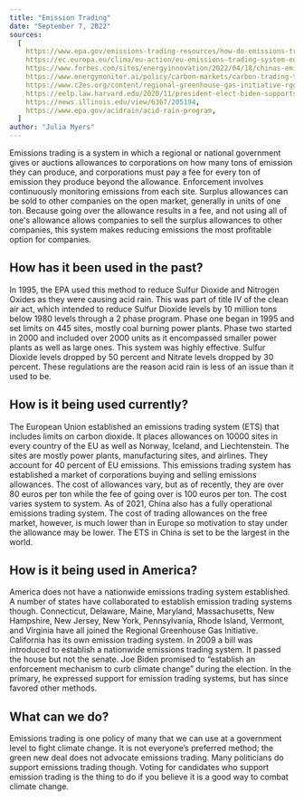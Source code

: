 ```yaml
---
title: "Emission Trading"
date: "September 7, 2022"
sources:
  [
    https://www.epa.gov/emissions-trading-resources/how-do-emissions-trading-programs-work,
    https://ec.europa.eu/clima/eu-action/eu-emissions-trading-system-eu-ets_en#a-cap-and-trade-system,
    https://www.forbes.com/sites/energyinnovation/2022/04/18/chinas-emissions-trading-system-will-be-the-worlds-biggest-climate-policy-heres-what-comes-next/?sh=81056e22d594,
    https://www.energymonitor.ai/policy/carbon-markets/carbon-trading-the-chinese-way,
    https://www.c2es.org/content/regional-greenhouse-gas-initiative-rggi/,
    https://eelp.law.harvard.edu/2020/11/president-elect-biden-supports-a-carbon-enforcement-mechanism-could-that-mean-a-price-on-carbon/,
    https://news.illinois.edu/view/6367/205194,
    https://www.epa.gov/acidrain/acid-rain-program,
  ]
author: "Julia Myers"
---
```


Emissions trading is a system in which a regional or national government gives or auctions allowances to corporations on how many tons of emission they can produce, and corporations must pay a fee for every ton of emission they produce beyond the allowance. Enforcement involves continuously monitoring emissions from each site. Surplus allowances can be sold to other companies on the open market, generally in units of one ton. Because going over the allowance results in a fee, and not using all of one's allowance allows companies to sell the surplus allowances to other companies, this system makes reducing emissions the most profitable option for companies.

## How has it been used in the past?

In 1995, the EPA used this method to reduce Sulfur Dioxide and Nitrogen Oxides as they were causing acid rain. This was part of title IV of the clean air act, which intended to reduce Sulfur Dioxide levels by 10 million tons below 1980 levels through a 2 phase program. Phase one began in 1995 and set limits on 445 sites, mostly coal burning power plants. Phase two started in 2000 and included over 2000 units as it encompassed smaller power plants as well as large ones. This system was highly effective. Sulfur Dioxide levels dropped by 50 percent and Nitrate levels dropped by 30 percent. These regulations are the reason acid rain is less of an issue than it used to be.

## How is it being used currently?

The European Union established an emissions trading system (ETS) that includes limits on carbon dioxide. It places allowances on 10000 sites in every country of the EU as well as Norway, Iceland, and Liechtenstein. The sites are mostly power plants, manufacturing sites, and airlines. They account for 40 percent of EU emissions. This emissions trading system has established a market of corporations buying and selling emissions allowances. The cost of allowances vary, but as of recently, they are over 80 euros per ton while the fee of going over is 100 euros per ton. The cost varies system to system. As of 2021, China also has a fully operational emissions trading system. The cost of trading allowances on the free market, however, is much lower than in Europe so motivation to stay under the allowance may be lower. The ETS in China is set to be the largest in the world.

## How is it being used in America?

America does not have a nationwide emissions trading system established. A number of states have collaborated to establish emission trading systems though. Connecticut, Delaware, Maine, Maryland, Massachusetts, New Hampshire, New Jersey, New York, Pennsylvania, Rhode Island, Vermont, and Virginia have all joined the Regional Greenhouse Gas Initiative. California has its own emission trading system. In 2009 a bill was introduced to establish a nationwide emissions trading system. It passed the house but not the senate. Joe Biden promised to “establish an enforcement mechanism to curb climate change” during the election. In the primary, he expressed support for emission trading systems, but has since favored other methods.

## What can we do?

Emissions trading is one policy of many that we can use at a government level to fight climate change. It is not everyone’s preferred method; the green new deal does not advocate emissions trading. Many politicians do support emissions trading though. Voting for candidates who support emission trading is the thing to do if you believe it is a good way to combat climate change.
